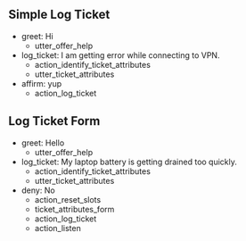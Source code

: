 ## Simple Log Ticket
* greet: Hi
   - utter_offer_help
* log_ticket: I am getting error while connecting to VPN.
   - action_identify_ticket_attributes
   - utter_ticket_attributes
* affirm: yup
   - action_log_ticket

## Log Ticket Form
* greet: Hello
    - utter_offer_help
* log_ticket: My laptop battery is getting drained too quickly.
    - action_identify_ticket_attributes
    - utter_ticket_attributes
* deny: No
    - action_reset_slots
    - ticket_attributes_form
    - action_log_ticket
    - action_listen 